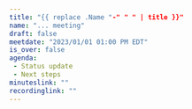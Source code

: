 ```yaml
---
title: "{{ replace .Name "-" " " | title }}"
name: "... meeting"
draft: false
meetdate: "2023/01/01 01:00 PM EDT"
is_over: false
agenda:
 - Status update
 - Next steps
minuteslink: ""
recordinglink: ""
---
```


